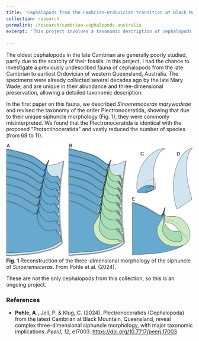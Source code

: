 ```yaml
---
title: 'Cephalopods from the Cambrian-Ordovician transition at Black Mountain (Queensland)'
collection: research
permalink: /research/cambrian-cephalopods-australia
excerpt: 'This project involves a taxonomic description of cephalopods from the late Cambrian to earliest Ordovician of western Queensland, Australia, together with a major revision of some of these taxa.'

---
```


The oldest cephalopods in the late Cambrian are generally poorly studied, partly due to the scarcity of their fossils. In this project, I had the chance to investigate a previously undescribed fauna of cephalopods from the late Cambrian to earliest Ordovician of western Queensland, Australia. The specimens were already collected several decades ago by the late Mary Wade, and are unique in their abundance and three-dimensional preservation, allowing a detailed taxonomic description.

In the first paper on this fauna, we described *Sinoeremoceras marywadeae* and revised the taxonomy of the order Plectronoceratida, showing that due to their unique siphuncle morphology (Fig. 1), they were commonly misinterpreted. We found that the Plectronoceratida is identical with the proposed "Protactinoceratida" and vastly reduced the number of species (from 68 to 11).

![Reconstruction of siphuncle of Sinoeremoceras](/images/sinoeremoceras-siphuncle.svg)  
**Fig. 1** Reconstruction of the three-dimensional morphology of the siphuncle of *Sinoeremoceras*. From Pohle et al. (2024).

These are not the only cephalopods from this collection, so this is an ongoing project.

### References
- **Pohle, A.**, Jell, P. & Klug, C. (2024). Plectronoceratids (Cephalopoda) from the latest Cambrian at Black Mountain, Queensland, reveal complex three-dimensional siphuncle morphology, with major taxonomic implications. *PeerJ, 12*, e17003. <https://doi.org/10.7717/peerj.17003>

